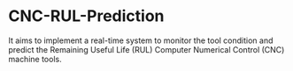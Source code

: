 # CNC-RUL-Prediction
It aims to implement a real-time system to monitor the tool condition and predict the Remaining Useful Life (RUL) Computer Numerical Control (CNC) machine tools. 
